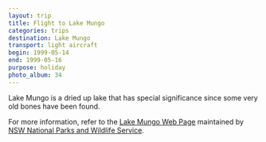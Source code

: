 ```yaml
---
layout: trip
title: Flight to Lake Mungo
categories: trips
destination: Lake Mungo
transport: light aircraft
begin: 1999-05-14
end: 1999-05-16
purpose: holiday
photo_album: 34
---
```


Lake Mungo is a dried up lake that has special significance since some very old
bones have been found.

For more information, refer to the <a
href="http://www.npws.nsw.gov.au/parks/outback/out003.html">Lake Mungo Web
Page</a> maintained by <a href="http://www.npws.nsw.gov.au/">NSW National Parks
and Wildlife Service</a>.
